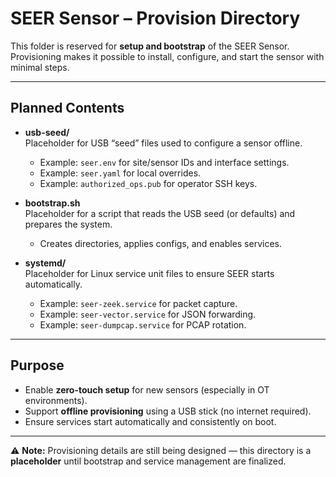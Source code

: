 # SEER Sensor – Provision Directory

This folder is reserved for **setup and bootstrap** of the SEER Sensor.  
Provisioning makes it possible to install, configure, and start the sensor with minimal steps.

---

## Planned Contents

- **usb-seed/**  
  Placeholder for USB “seed” files used to configure a sensor offline.  
  - Example: `seer.env` for site/sensor IDs and interface settings.  
  - Example: `seer.yaml` for local overrides.  
  - Example: `authorized_ops.pub` for operator SSH keys.

- **bootstrap.sh**  
  Placeholder for a script that reads the USB seed (or defaults) and prepares the system.  
  - Creates directories, applies configs, and enables services.  

- **systemd/**  
  Placeholder for Linux service unit files to ensure SEER starts automatically.  
  - Example: `seer-zeek.service` for packet capture.  
  - Example: `seer-vector.service` for JSON forwarding.  
  - Example: `seer-dumpcap.service` for PCAP rotation.  

---

## Purpose

- Enable **zero-touch setup** for new sensors (especially in OT environments).  
- Support **offline provisioning** using a USB stick (no internet required).  
- Ensure services start automatically and consistently on boot.  

---

⚠️ **Note:** Provisioning details are still being designed — this directory is a **placeholder** until bootstrap and service management are finalized.
